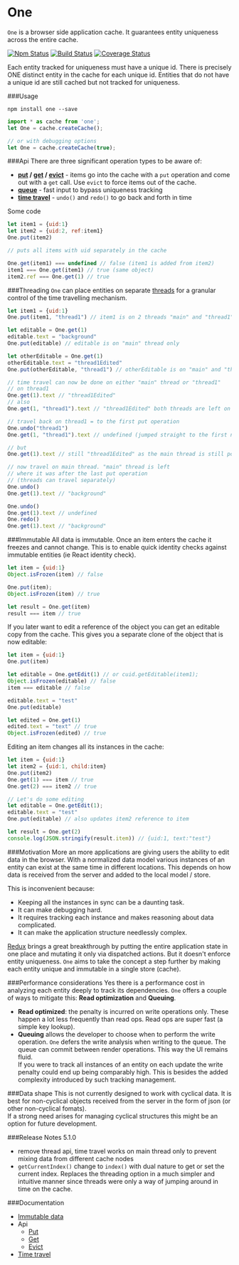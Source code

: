 # One

```One``` is a browser side application cache. It guarantees entity uniqueness across the entire cache.

[![Npm Status](https://badge.fury.io/js/one.svg)](https://npmjs.com/package/one) [![Build Status](https://travis-ci.org/maierson/one.svg)](https://travis-ci.org/maierson/one) [![Coverage Status](https://coveralls.io/repos/github/maierson/one/badge.svg?branch=master)](https://coveralls.io/github/maierson/one?branch=master)

Each entity tracked for uniqueness must have a unique id. There is precisely ONE distinct entity in the cache 
for each unique id. Entities that do not have a unique id are still cached but not tracked for uniqueness.

###Usage

```
npm install one --save
```

```js
import * as cache from 'one';
let One = cache.createCache();

// or with debugging options
let One = cache.createCache(true);
```

###Api
There are three significant operation types to be aware of:
* **[put](https://maierson.gitbooks.io/one/content/put.html) / [get](https://maierson.gitbooks.io/one/content/get.html) / [evict](https://maierson.gitbooks.io/one/content/evict.html)** - items go into the cache with a ```put``` operation and come out with a ```get``` call. Use ```evict``` to force items out of the cache.
* **[queue](https://maierson.gitbooks.io/one/content/queue.html)** - fast input to bypass uniqueness tracking
* **[time travel](https://maierson.gitbooks.io/one/content/time_travel.html)** - ```undo()``` and ```redo()``` to go back and forth in time

Some code

```js
let item1 = {uid:1}
let item2 = {uid:2, ref:item1}
One.put(item2)

// puts all items with uid separately in the cache

One.get(item1) === undefined // false (item1 is added from item2)
item1 === One.get(item1) // true (same object)
item2.ref === One.get(1) // true
```

###Threading
```One``` can place entities on separate [threads](https://maierson.gitbooks.io/one/content/threads.html) for a granular control of the time travelling mechanism.

```js
let item1 = {uid:1}
One.put(item1, "thread1") // item1 is on 2 threads "main" and "thread1"

let editable = One.get(1)
editable.text = "background"
One.put(editable) // editable is on "main" thread only

let otherEditable = One.get(1)
otherEditable.text = "thread1Edited"
One.put(otherEditable, "thread1") // otherEditable is on "main" and "thread1"

// time travel can now be done on either "main" thread or "thread1"
// on thread1
One.get(1).text // "thread1Edited"
// also 
One.get(1, "thread1").text // "thread1Edited" both threads are left on their last put operation

// travel back on thread1 = to the first put operation
One.undo("thread1")
One.get(1, "thread1").text // undefined (jumped straight to the first node)

// but
One.get(1).text // still "thread1Edited" as the main thread is still positioned at the last node where we left it

// now travel on main thread. "main" thread is left 
// where it was after the last put operation 
// (threads can travel separately)
One.undo()
One.get(1).text // "background"

One.undo()
One.get(1).text // undefined
One.redo()
One.get(1).text // "background"
```

###Immutable 
All data is immutable. Once an item enters the cache it freezes and cannot change. This is to enable quick identity checks against immutable entities (ie React identity check). 

```js
let item = {uid:1}
Object.isFrozen(item) // false

One.put(item);
Object.isFrozen(item) // true

let result = One.get(item)
result === item // true
```

If you later want to edit a reference of the object you can get an editable copy from the cache. This gives you a separate clone of the object that is now editable:

```js
let item = {uid:1}
One.put(item)

let editable = One.getEdit(1) // or cuid.getEditable(item1);
Object.isFrozen(editable) // false
item === editable // false

editable.text = "test"
One.put(editable)

let edited = One.get(1)
edited.text = "text" // true
Object.isFrozen(edited) // true
```

Editing an item changes all its instances in the cache:

```js
let item = {uid:1}
let item2 = {uid:1, child:item}
One.put(item2)
One.get(1) === item // true
One.get(2) === item2 // true

// Let's do some editing
let editable = One.getEdit(1);
editable.text = "test"
One.put(editable) // also updates item2 reference to item

let result = One.get(2)
console.log(JSON.stringify(result.item)) // {uid:1, text:"test"}
```


###Motivation
More an more applications are giving users the ability to edit data in the browser. 
With a normalized data model various instances of an entity can exist at the same time in different locations. This depends on how data is received from the server and added to the local model / store. 

This is inconvenient because: 
* Keeping all the instances in sync can be a daunting task. 
* It can make debugging hard. 
* It requires tracking each instance and makes reasoning about data complicated. 
* It can make the application structure needlessly complex.

[Redux](https://github.com/reactjs/redux) brings a great breakthrough by putting the entire application state in one place and mutating it only via dispatched actions. But it doesn't enforce entity uniqueness. ```One``` aims to take the concept a step further by making each entity unique and immutable in a single store (cache).

###Performance considerations
Yes there is a performance cost in analyzing each entity deeply to track its dependencies. ```One``` offers a couple of ways to mitigate this: **Read optimization** and **Queuing**. 
* **Read optimized**: the penalty is incurred on write operations only. These happen a lot less frequently than read ops. Read ops are super fast (a simple key lookup).
* **Queuing** allows the developer to choose when to perform the write operation. ```One``` defers the write analysis when writing to the queue. The queue can commit between render operations. This way the UI remains fluid.   
If you were to track all instances of an entity on each update the write penalty could end up being comparably high. This is besides the added complexity introduced by such tracking management.

###Data shape
This is not currently designed to work with cyclical data. It is best for non-cyclical objects received from the server in the form of json (or other non-cyclical fomats).  
If a strong need arises for managing cyclical structures this might be an option for future development.

###Release Notes
5.1.0 
* remove thread api, time travel works on main thread only to prevent mixing data from different cache nodes
* ```getCurrentIndex()``` change to ```index()``` with dual nature to get or set the current index. 
Replaces the threading option in a much simpler and intuitive manner since threads were only a way of jumping around in time on the cache.

###Documentation
* [Immutable data](https://maierson.gitbooks.io/one/content/immutable_data.html)
* Api
  * [Put](https://maierson.gitbooks.io/one/content/put.html)
  * [Get](https://maierson.gitbooks.io/one/content/get.html)
  * [Evict](https://maierson.gitbooks.io/one/content/evict.html)
* [Time travel](https://maierson.gitbooks.io/one/content/time_travel.html)

    
